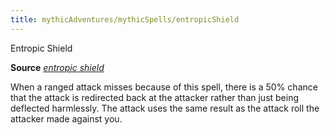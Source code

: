 ```yaml
---
title: mythicAdventures/mythicSpells/entropicShield
---
```

Entropic Shield

**Source** [_entropic shield_](spells/entropicShield.md#_entropic-shield)

When a ranged attack misses because of this spell, there is a 50% chance that the attack is redirected back at the attacker rather than just being deflected harmlessly. The attack uses the same result as the attack roll the attacker made against you.

